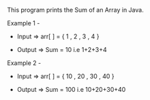 This program prints the Sum of an Array in Java.

Example 1 -

- Input => arr[ ] = { 1 , 2 , 3 , 4 }

- Output => Sum = 10 i.e 1+2+3+4

Example 2 - 

- Input => arr[ ] = { 10 , 20 , 30 , 40 }

- Output => Sum = 100 i.e 10+20+30+40
